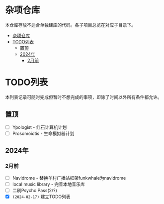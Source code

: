 # 杂项仓库

本仓库存放不适合单独建库的代码。各子项目总览在对应子目录下。

- [杂项仓库](#杂项仓库)
- [TODO列表](#todo列表)
  - [置顶](#置顶)
  - [2024年](#2024年)
    - [2月前](#2月前)

# TODO列表

本列表记录可随时完成但暂时不想完成的事项，即除了时间以外所有条件都允许。

## 置顶
- [ ] Ypologist - 红石计算机计划
- [ ] Prosomoiotis - 生命模拟器计划

## 2024年

### 2月前

- [ ] Navidrome - 替换羊村广播站框架funkwhale为navidrome
- [ ] local music library - 完善本地音乐库
- [ ] 二刷Psycho Pass(2/?)
- [x] `(2024-02-17)` 建立TODO列表
